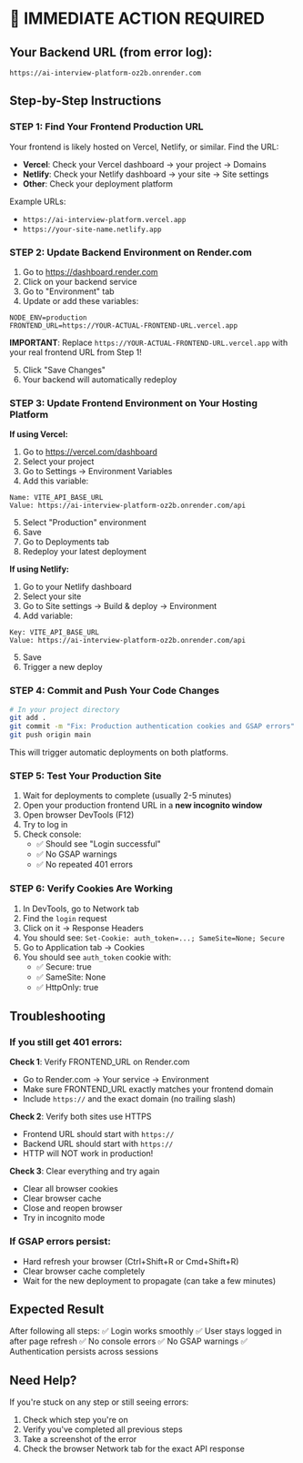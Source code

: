 # 🎯 IMMEDIATE ACTION REQUIRED

## Your Backend URL (from error log):
```
https://ai-interview-platform-oz2b.onrender.com
```

## Step-by-Step Instructions

### STEP 1: Find Your Frontend Production URL

Your frontend is likely hosted on Vercel, Netlify, or similar. Find the URL:

- **Vercel**: Check your Vercel dashboard → your project → Domains
- **Netlify**: Check your Netlify dashboard → your site → Site settings
- **Other**: Check your deployment platform

Example URLs:
- `https://ai-interview-platform.vercel.app`
- `https://your-site-name.netlify.app`

### STEP 2: Update Backend Environment on Render.com

1. Go to https://dashboard.render.com
2. Click on your backend service
3. Go to "Environment" tab
4. Update or add these variables:

```env
NODE_ENV=production
FRONTEND_URL=https://YOUR-ACTUAL-FRONTEND-URL.vercel.app
```

**IMPORTANT**: Replace `https://YOUR-ACTUAL-FRONTEND-URL.vercel.app` with your real frontend URL from Step 1!

5. Click "Save Changes"
6. Your backend will automatically redeploy

### STEP 3: Update Frontend Environment on Your Hosting Platform

**If using Vercel:**
1. Go to https://vercel.com/dashboard
2. Select your project
3. Go to Settings → Environment Variables
4. Add this variable:

```
Name: VITE_API_BASE_URL
Value: https://ai-interview-platform-oz2b.onrender.com/api
```

5. Select "Production" environment
6. Save
7. Go to Deployments tab
8. Redeploy your latest deployment

**If using Netlify:**
1. Go to your Netlify dashboard
2. Select your site
3. Go to Site settings → Build & deploy → Environment
4. Add variable:

```
Key: VITE_API_BASE_URL
Value: https://ai-interview-platform-oz2b.onrender.com/api
```

5. Save
6. Trigger a new deploy

### STEP 4: Commit and Push Your Code Changes

```bash
# In your project directory
git add .
git commit -m "Fix: Production authentication cookies and GSAP errors"
git push origin main
```

This will trigger automatic deployments on both platforms.

### STEP 5: Test Your Production Site

1. Wait for deployments to complete (usually 2-5 minutes)
2. Open your production frontend URL in a **new incognito window**
3. Open browser DevTools (F12)
4. Try to log in
5. Check console:
   - ✅ Should see "Login successful"
   - ✅ No GSAP warnings
   - ✅ No repeated 401 errors

### STEP 6: Verify Cookies Are Working

1. In DevTools, go to Network tab
2. Find the `login` request
3. Click on it → Response Headers
4. You should see: `Set-Cookie: auth_token=...; SameSite=None; Secure`
5. Go to Application tab → Cookies
6. You should see `auth_token` cookie with:
   - ✅ Secure: true
   - ✅ SameSite: None
   - ✅ HttpOnly: true

## Troubleshooting

### If you still get 401 errors:

**Check 1**: Verify FRONTEND_URL on Render.com
- Go to Render.com → Your service → Environment
- Make sure FRONTEND_URL exactly matches your frontend domain
- Include `https://` and the exact domain (no trailing slash)

**Check 2**: Verify both sites use HTTPS
- Frontend URL should start with `https://`
- Backend URL should start with `https://`
- HTTP will NOT work in production!

**Check 3**: Clear everything and try again
- Clear all browser cookies
- Clear browser cache
- Close and reopen browser
- Try in incognito mode

### If GSAP errors persist:

- Hard refresh your browser (Ctrl+Shift+R or Cmd+Shift+R)
- Clear browser cache completely
- Wait for the new deployment to propagate (can take a few minutes)

## Expected Result

After following all steps:
✅ Login works smoothly
✅ User stays logged in after page refresh
✅ No console errors
✅ No GSAP warnings
✅ Authentication persists across sessions

## Need Help?

If you're stuck on any step or still seeing errors:
1. Check which step you're on
2. Verify you've completed all previous steps
3. Take a screenshot of the error
4. Check the browser Network tab for the exact API response
